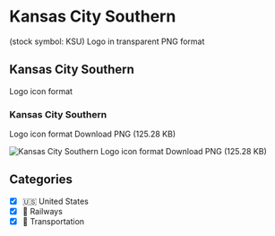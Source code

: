 # Kansas City Southern
 (stock symbol: KSU) Logo in transparent PNG format

## Kansas City Southern
 Logo icon format

### Kansas City Southern
 Logo icon format Download PNG (125.28 KB)

![Kansas City Southern
 Logo icon format Download PNG (125.28 KB)](/img/orig/KSU-743c07fa.png)



## Categories
- [x] 🇺🇸 United States
- [x] 🚂 Railways
- [x] 🚚 Transportation
